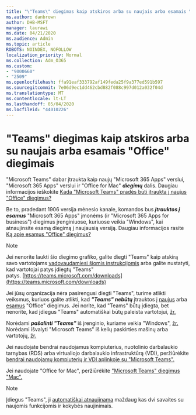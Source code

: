 ```yaml
---
title: "\"Teams\" diegimas kaip atskiros arba su naujais arba esamais \"Office\" diegimais"
ms.author: danbrown
author: DHB-MSFT
manager: laurawi
ms.date: 04/21/2020
ms.audience: Admin
ms.topic: article
ROBOTS: NOINDEX, NOFOLLOW
localization_priority: Normal
ms.collection: Adm_O365
ms.custom:
- "9000660"
- "2509"
ms.openlocfilehash: ffa91eaf333792af149feda25f9a377ed591b597
ms.sourcegitcommit: 7e06d9ec1dd462cbd882f088c997d012a032f04d
ms.translationtype: MT
ms.contentlocale: lt-LT
ms.lasthandoff: 05/04/2020
ms.locfileid: "44010226"
---
```

# <a name="deploying-teams-as-standalone-or-with-new-or-existing-office-installations"></a>"Teams" diegimas kaip atskiros arba su naujais arba esamais "Office" diegimais

"Microsoft Teams" dabar įtraukta kaip naujų "Microsoft 365 Apps" verslui, "Microsoft 365 Apps" verslui ir "Office for Mac" ***diegimų*** dalis. Daugiau informacijos ieškokite [Kada "Microsoft Teams" pradės būti įtraukta į naujus "Office" diegimus?](https://docs.microsoft.com/deployoffice/teams-install#when-will-microsoft-teams-start-being-included-with-new-installations-of-microsoft-365-apps)

Be to, pradedant 1906 versija mėnesio kanale, komandos bus ***įtrauktos į esamus*** "Microsoft 365 Apps" įmonėms (ir "Microsoft 365 Apps for business") diegimus įrenginiuose, kuriuose veikia "Windows", kai atnaujinsite esamą diegimą į naujausią versiją. Daugiau informacijos rasite [Ką apie esamus "Office" diegimus?](https://docs.microsoft.com/deployoffice/teams-install#what-about-existing-installations-of-microsoft-365-apps)

> [!NOTE]
> Jei nenorite laukti šio diegimo grafiko, galite diegti "Teams" kaip atskirą savo vartotojams [vadovaudamiesi šiomis instrukcijomis](https://docs.microsoft.com/MicrosoftTeams/msi-deployment) arba galite nustatyti, kad vartotojai patys įdiegtų "Teams" patys. [https://teams.microsoft.com/downloads](https://teams.microsoft.com/downloads)

Jei jūsų organizacija nėra pasirengusi diegti "Teams", turime atlikti veiksmus, kuriuos galite atlikti, kad ***"Teams" nebūtų*** įtrauktos į [naujus](https://docs.microsoft.com/deployoffice/teams-install#how-to-exclude-microsoft-teams-from-new-installations-of-microsoft-365-apps) arba [esamus](https://docs.microsoft.com/deployoffice/teams-install#use-group-policy-to-control-the-installation-of-microsoft-teams) "Office" diegimus. Jei norite, kad "Teams" būtų įdiegta, bet nenorite, kad įdiegus "Teams" automatiškai būtų paleista vartotojui, [žr.](https://docs.microsoft.com/deployoffice/teams-install#use-group-policy-to-prevent-microsoft-teams-from-starting-automatically-after-installation)

Norėdami ***pašalinti "Teams"*** iš įrenginio, kuriame veikia "Windows", [žr.](https://support.office.com/article/3b159754-3c26-4952-abe7-57d27f5f4c81) Norėdami išvalyti "Microsoft Teams" iš kelių paskirties mašinų arba vartotojų, [žr.](https://docs.microsoft.com/microsoftteams/scripts/powershell-script-teams-deployment-clean-up)

Jei naudojate bendrai naudojamus kompiuterius, nuotolinio darbalaukio tarnybas (RDS) arba virtualiojo darbalaukio infrastruktūrą (VDI), peržiūrėkite [bendrai naudojamų kompiuterių ir VDI aplinkoje su "Microsoft Teams".](https://docs.microsoft.com/deployoffice/teams-install#shared-computer-and-vdi-environments-with-microsoft-teams)

Jei naudojate "Office for Mac", peržiūrėkite ["Microsoft Teams" diegimus "Mac".](https://docs.microsoft.com/deployoffice/teams-install#microsoft-teams-installations-on-a-mac)

> [!NOTE]
> Įdiegus "Teams", ji [automatiškai atnaujinama](https://docs.microsoft.com/deployoffice/teams-install#feature-and-quality-updates-for-microsoft-teams) maždaug kas dvi savaites su naujomis funkcijomis ir kokybės naujinimais. 